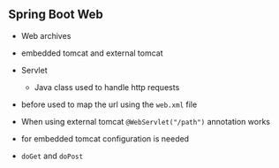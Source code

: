## Spring Boot Web

- Web archives
- embedded tomcat and external tomcat

- Servlet
    - Java class used to handle http requests

- before used to map the url using the `web.xml` file

- When using external tomcat `@WebServlet("/path")` annotation works
- for embedded tomcat configuration is needed

- `doGet` and `doPost`
